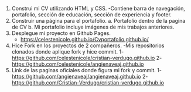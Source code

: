 1. Construi mi CV utilizando HTML y CSS.
-Contiene  barra de navegación,  portafolio, sección de educación,
sección de experiencia y footer.
2. Construir una página para el portafolio.
a. Portafolio dentro de la pagina de CV
b. Mi portafolio incluye imágenes de mis trabajos anteriores.
3. Desplegue mi proyecto en Github Pages.
   - https://celestenicole.github.io/Cvportafolio.github.io/
4. Hice Fork en los proyectos de  2 compañeros.
   -Mis repositorios clonados donde aplique fork y hice commit.
  1- https://github.com/celestenicole/cristian-verdugo.github.io
   2-https://github.com/celestenicole/angienaveaj.github.io
5. Link de las paginas oficiales donde figura mi fork y commit.
   1-https://github.com/angienaveaj/angienaveaj.github.io
   2-https://github.com/Cristian-Verdugo/cristian-verdugo.github.io
   
